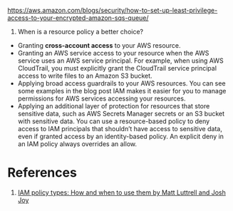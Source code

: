 https://aws.amazon.com/blogs/security/how-to-set-up-least-privilege-access-to-your-encrypted-amazon-sqs-queue/

1. When is a resource policy a better choice?

* Granting **cross-account access** to your AWS resource.
* Granting an AWS service access to your resource when the AWS service uses an AWS service principal. For example, when using AWS CloudTrail, you must explicitly grant the CloudTrail service principal access to write files to an Amazon S3 bucket.
* Applying broad access guardrails to your AWS resources. You can see some examples in the blog post IAM makes it easier for you to manage permissions for AWS services accessing your resources.
* Applying an additional layer of protection for resources that store sensitive data, such as AWS Secrets Manager secrets or an S3 bucket with sensitive data. You can use a resource-based policy to deny access to IAM principals that shouldn’t have access to sensitive data, even if granted access by an identity-based policy. An explicit deny in an IAM policy always overrides an allow.

# References

1. [IAM policy types: How and when to use them by Matt Luttrell and Josh Joy ](https://aws.amazon.com/blogs/security/iam-policy-types-how-and-when-to-use-them/)
